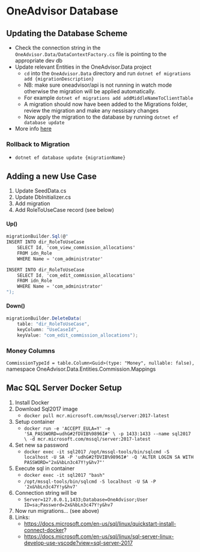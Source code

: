# OneAdvisor Database

## Updating the Database Scheme

- Check the connection string in the `OneAdvisor.Data/DataContextFactory.cs` file is pointing to the appropriate dev db
- Update relevant Entities in the OneAdvisor.Data project
  - `cd` into the `OneAdvisor.Data` directory and run `dotnet ef migrations add {migrationDescription}`
  - NB: make sure oneadvisor/api is not running in watch mode otherwise the migration will be applied automatically.
  - For example `dotnet ef migrations add addMiddleNameToClientTable`
  - A migration should now have been added to the Migrations folder, review the migration and make any nessisary changes
  - Now apply the migration to the database by running `dotnet ef database update`
- More info [here](https://docs.microsoft.com/en-us/ef/core/managing-schemas/migrations/)

### Rollback to Migration

- `dotnet ef database update {migrationName}`

## Adding a new Use Case

1. Update SeedData.cs
1. Update DbInitializer.cs
1. Add migration
1. Add RoleToUseCase record (see below)

#### Up()

```c#
migrationBuilder.Sql(@"
INSERT INTO dir_RoleToUseCase
    SELECT Id, 'com_view_commission_allocations'
    FROM idn_Role
    WHERE Name = 'com_administrator'

INSERT INTO dir_RoleToUseCase
    SELECT Id, 'com_edit_commission_allocations'
    FROM idn_Role
    WHERE Name = 'com_administrator'
");
```

#### Down()

```c#
migrationBuilder.DeleteData(
    table: "dir_RoleToUseCase",
    keyColumn: "UseCaseId",
    keyValue: "com_edit_commission_allocations");
```

### Money Columns

`CommissionTypeId = table.Column<Guid>(type: "Money", nullable: false),`
namespace OneAdvisor.Data.Entities.Commission.Mappings

## Mac SQL Server Docker Setup

1. Install Docker
1. Download Sql2017 image
   - `docker pull mcr.microsoft.com/mssql/server:2017-latest`
1. Setup container
   - `docker run -e 'ACCEPT_EULA=Y' -e 'SA_PASSWORD=udhG#2fDVIB%9896I#' \ -p 1433:1433 --name sql2017 \ -d mcr.microsoft.com/mssql/server:2017-latest`
1. Set new sa password
   - `docker exec -it sql2017 /opt/mssql-tools/bin/sqlcmd -S localhost -U SA -P 'udhG#2fDVIB%9896I#' -Q 'ALTER LOGIN SA WITH PASSWORD="2x&%bLn3c47Y!y&hv7"'`
1. Execute sql in container
   - `docker exec -it sql2017 "bash"`
   - `/opt/mssql-tools/bin/sqlcmd -S localhost -U SA -P '2x&%bLn3c47Y!y&hv7'`
1. Connection string will be
   - `Server=127.0.0.1,1433;Database=OneAdvisor;User ID=sa;Password=2x&%bLn3c47Y!y&hv7`
1. Now run migrations... (see above)
1. Links:
   - https://docs.microsoft.com/en-us/sql/linux/quickstart-install-connect-docker?
   - https://docs.microsoft.com/en-us/sql/linux/sql-server-linux-develop-use-vscode?view=sql-server-2017
